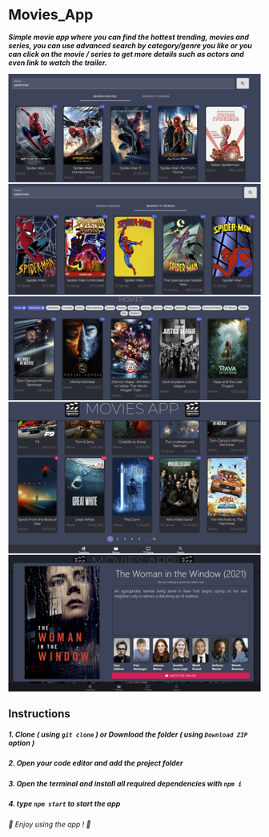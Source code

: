 # Movies_App
***Simple movie app where you can find the hottest trending, movies and series, you can use advanced search by category/genre you like or you can click on the movie / series to get more details such as actors and even link to watch the trailer.***

<img src="images/1.png" width=600>
<img src="images/2.png" width=600>
<img src="images/3.png" width=600>
<img src="images/4.png" width=600>
<img src="images/5.png" width=600>

## Instructions
##### 1. Clone ***( using `git clone` )*** or Download the folder ***( using ***`Download ZIP`*** option )*** #####
##### 2. Open your code editor and add the project folder #####
##### 3. Open the terminal and install all required dependencies with ***`npm i`*** #####
##### 4. type ***`npm start`*** to start the app #####

###### 🎥 *Enjoy using the app !* 🎥 ######

